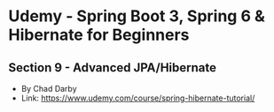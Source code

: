 # Udemy - Spring Boot 3, Spring 6 & Hibernate for Beginners
## Section 9 - Advanced JPA/Hibernate
- By Chad Darby
- Link: https://www.udemy.com/course/spring-hibernate-tutorial/
